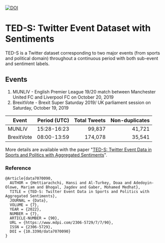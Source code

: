 [![DOI](https://zenodo.org/badge/442209987.svg)](https://zenodo.org/badge/latestdoi/442209987)
# TED-S: Twitter Event Dataset with Sentiments

TED-S is a Twitter dataset corresponding to two major events (from sports and political domain) throughout a continuous 
period with both sub-event and sentiment labels.

## Events
1. MUNLIV - English Premier League 19/20 match between Manchester United FC and Liverpool FC on October 20, 2019
2. BrexitVote - Brexit Super Saturday 2019/ UK parliament session on Saturday, October 19, 2019

| Event       | Period (UTC)| Total Tweets | Non-duplicates |
| ----------- | ----------: | -----------: | -------------: |
| MUNLIV      | 15:28-16:23 | 99,837       | 41,721         |
| BrexitVote  | 08:00-13:59 | 174,078      | 35,541         |

More details are available with the paper "[TED-S: Twitter Event Data in Sports and Politics with Aggregated Sentiments](https://www.mdpi.com/2306-5729/7/7/90)".

### Reference
```
@Article{data7070090,
  AUTHOR = {Hettiarachchi, Hansi and Al-Turkey, Doaa and Adedoyin-Olowe, Mariam and Bhogal, Jagdev and Gaber, Mohamed Medhat},
  TITLE = {TED-S: Twitter Event Data in Sports and Politics with Aggregated Sentiments},
  JOURNAL = {Data},
  VOLUME = {7},
  YEAR = {2022},
  NUMBER = {7},
  ARTICLE-NUMBER = {90},
  URL = {https://www.mdpi.com/2306-5729/7/7/90},
  ISSN = {2306-5729},
  DOI = {10.3390/data7070090}
}
```